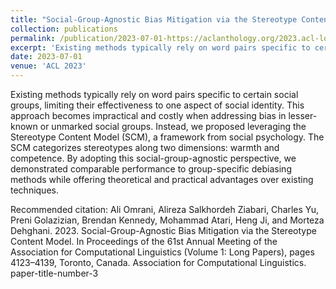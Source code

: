 ```yaml
---
title: "Social-Group-Agnostic Bias Mitigation via the Stereotype Content Model"
collection: publications
permalink: /publication/2023-07-01-https://aclanthology.org/2023.acl-long.227.pdf
excerpt: 'Existing methods typically rely on word pairs specific to certain social groups, limiting their effectiveness to one aspect of social identity. This approach becomes impractical and costly when addressing bias in lesser-known or unmarked social groups. Instead, we proposed leveraging the Stereotype Content Model (SCM), a framework from social psychology. The SCM categorizes stereotypes along two dimensions: warmth and competence. By adopting this social-group-agnostic perspective, we demonstrated comparable performance to group-specific debiasing methods while offering theoretical and practical advantages over existing techniques.'
date: 2023-07-01
venue: 'ACL 2023'
---
```

Existing methods typically rely on word pairs specific to certain social groups, limiting their effectiveness to one aspect of social identity. This approach becomes impractical and costly when addressing bias in lesser-known or unmarked social groups. Instead, we proposed leveraging the Stereotype Content Model (SCM), a framework from social psychology. The SCM categorizes stereotypes along two dimensions: warmth and competence. By adopting this social-group-agnostic perspective, we demonstrated comparable performance to group-specific debiasing methods while offering theoretical and practical advantages over existing techniques.

Recommended citation: Ali Omrani, Alireza Salkhordeh Ziabari, Charles Yu, Preni Golazizian, Brendan Kennedy, Mohammad Atari, Heng Ji, and Morteza Dehghani. 2023. Social-Group-Agnostic Bias Mitigation via the Stereotype Content Model. In Proceedings of the 61st Annual Meeting of the Association for Computational Linguistics (Volume 1: Long Papers), pages 4123–4139, Toronto, Canada. Association for Computational Linguistics.    paper-title-number-3